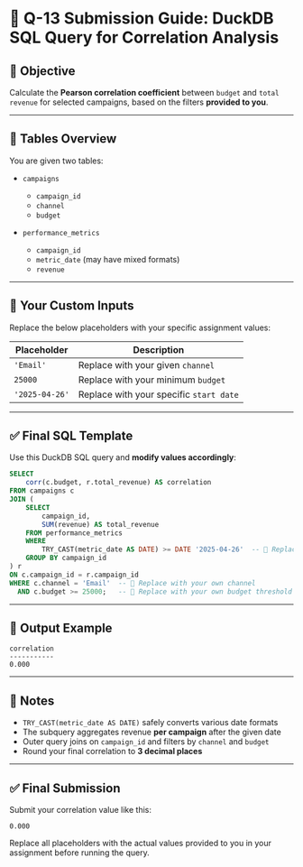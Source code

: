 
# 📝 Q-13 Submission Guide: DuckDB SQL Query for Correlation Analysis

## 🎯 Objective

Calculate the **Pearson correlation coefficient** between `budget` and `total revenue` for selected campaigns, based on the filters **provided to you**.

---

## 📂 Tables Overview

You are given two tables:

- `campaigns`
  - `campaign_id`
  - `channel`
  - `budget`

- `performance_metrics`
  - `campaign_id`
  - `metric_date` (may have mixed formats)
  - `revenue`

---

## 🧠 Your Custom Inputs

Replace the below placeholders with your specific assignment values:

| Placeholder         | Description                          |
|---------------------|--------------------------------------|
| `'Email'`           | Replace with your given `channel`    |
| `25000`             | Replace with your minimum `budget`   |
| `'2025-04-26'`      | Replace with your specific `start date` |

---

## ✅ Final SQL Template

Use this DuckDB SQL query and **modify values accordingly**:

```sql
SELECT
    corr(c.budget, r.total_revenue) AS correlation
FROM campaigns c
JOIN (
    SELECT
        campaign_id,
        SUM(revenue) AS total_revenue
    FROM performance_metrics
    WHERE 
        TRY_CAST(metric_date AS DATE) >= DATE '2025-04-26'  -- 🔁 Replace with your own start date
    GROUP BY campaign_id
) r
ON c.campaign_id = r.campaign_id
WHERE c.channel = 'Email'  -- 🔁 Replace with your own channel
  AND c.budget >= 25000;   -- 🔁 Replace with your own budget threshold
```

---

## 🧪 Output Example

```
correlation
-----------
0.000
```

---

## 📌 Notes

- `TRY_CAST(metric_date AS DATE)` safely converts various date formats
- The subquery aggregates revenue **per campaign** after the given date
- Outer query joins on `campaign_id` and filters by `channel` and `budget`
- Round your final correlation to **3 decimal places**

---

## ✅ Final Submission

Submit your correlation value like this:

```
0.000
```

Replace all placeholders with the actual values provided to you in your assignment before running the query.

